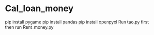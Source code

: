 # Cal_loan_money
pip install pygame
pip install pandas
pip install openpyxl
Run tao.py first then run Rent_money.py
